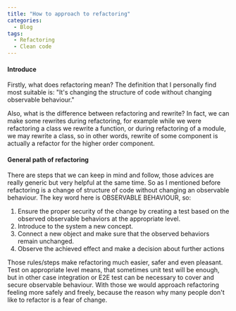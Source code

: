 ```yaml
---
title: "How to approach to refactoring"
categories:
  - Blog
tags:
  - Refactoring
  - Clean code
---
```


#### Introduce

Firstly, what does refactoring mean? The definition that I personally find most suitable is:
"It's changing the structure of code without changing observable behaviour." 

Also, what is the difference between refactoring and rewrite?
In fact, we can make some rewrites during refactoring, for example while we were refactoring a class we rewrite a function,
or during refactoring of a module, we may rewrite a class, so in other words, rewrite of some component is actually a refactor for the higher order component.

#### General path of refactoring

There are steps that we can keep in mind and follow, those advices are really generic but very helpful at the same time.
So as I mentioned before refactoring is a change of structure of code without changing an observable behaviour.
The key word here is OBSERVABLE BEHAVIOUR, so:

1. Ensure the proper security of the change by creating a test based on the observed observable behaviors at the appropriate level.
2. Introduce to the system a new concept.
3. Connect a new object and make sure that the observed behaviors remain unchanged.
4. Observe the achieved effect and make a decision about further actions

Those rules/steps make refactoring much easier, safer and even pleasant. 
Test on appropriate level means, that sometimes unit test will be enough, 
but in other case integration or E2E test can be necessary to cover and secure observable behaviour. 
With those we would approach refactoring feeling more safely and freely, because the reason why many people don't like to refactor is a fear of change. 
